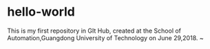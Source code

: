 # hello-world
This is my first repository in GIt Hub, created at the School of Automation,Guangdong University of Technology on June 29,2018.
~
